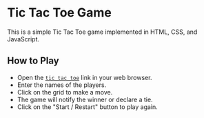 # Tic Tac Toe Game

This is a simple Tic Tac Toe game implemented in HTML, CSS, and JavaScript.

## How to Play

- Open the [`tic tac toe`](https://xxdavepank.github.io/Project-Tic-Tac-Toe/) link in your web browser.
- Enter the names of the players.
- Click on the grid to make a move.
- The game will notify the winner or declare a tie.
- Click on the "Start / Restart" button to play again.
